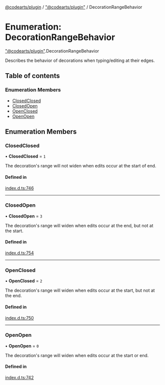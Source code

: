 [@codearts/plugin](../README.md) / ["@codearts/plugin"](../modules/_codearts_plugin_.md) / DecorationRangeBehavior

# Enumeration: DecorationRangeBehavior

["@codearts/plugin"](../modules/_codearts_plugin_.md).DecorationRangeBehavior

Describes the behavior of decorations when typing/editing at their edges.

## Table of contents

### Enumeration Members

- [ClosedClosed](codearts_plugin_.DecorationRangeBehavior.md#closedclosed)
- [ClosedOpen](codearts_plugin_.DecorationRangeBehavior.md#closedopen)
- [OpenClosed](codearts_plugin_.DecorationRangeBehavior.md#openclosed)
- [OpenOpen](codearts_plugin_.DecorationRangeBehavior.md#openopen)

## Enumeration Members

### ClosedClosed

• **ClosedClosed** = ``1``

The decoration's range will not widen when edits occur at the start of end.

#### Defined in

[index.d.ts:746](https://github.com/huaweicloud/cloudide-plugin-api/blob/4d28848/index.d.ts#L746)

___

### ClosedOpen

• **ClosedOpen** = ``3``

The decoration's range will widen when edits occur at the end, but not at the start.

#### Defined in

[index.d.ts:754](https://github.com/huaweicloud/cloudide-plugin-api/blob/4d28848/index.d.ts#L754)

___

### OpenClosed

• **OpenClosed** = ``2``

The decoration's range will widen when edits occur at the start, but not at the end.

#### Defined in

[index.d.ts:750](https://github.com/huaweicloud/cloudide-plugin-api/blob/4d28848/index.d.ts#L750)

___

### OpenOpen

• **OpenOpen** = ``0``

The decoration's range will widen when edits occur at the start or end.

#### Defined in

[index.d.ts:742](https://github.com/huaweicloud/cloudide-plugin-api/blob/4d28848/index.d.ts#L742)
